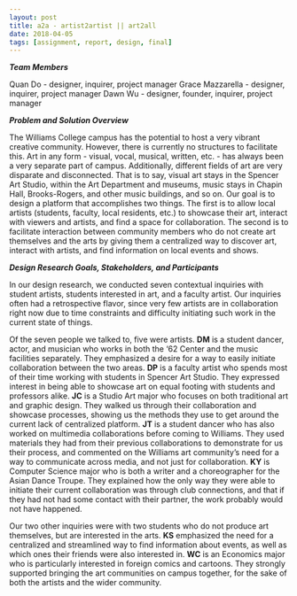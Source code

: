```yaml
---
layout: post
title: a2a - artist2artist || art2all
date: 2018-04-05
tags: [assignment, report, design, final]
---
```


***Team Members***

Quan Do - designer, inquirer, project manager
Grace Mazzarella - designer, inquirer, project manager
Dawn Wu - designer, founder, inquirer, project manager

***Problem and Solution Overview***

The Williams College campus has the potential to host a very vibrant creative community.  However, there is currently no structures to facilitate this.  Art in any form - visual, vocal, musical, written, etc. - has always been a very separate part of campus.  Additionally, different fields of art are very disparate and disconnected.  That is to say, visual art stays in the Spencer Art Studio, within the Art Department and museums, music stays in Chapin Hall, Brooks-Rogers, and other music buildings, and so on.  Our goal is to design a platform that accomplishes two things. The first is to allow local artists (students, faculty, local residents, etc.) to showcase their art, interact with viewers and artists, and find a space for collaboration.  The second is to facilitate interaction between community members who do not create art themselves and the arts by giving them a centralized way to discover art, interact with artists, and find information on local events and shows.

***Design Research Goals, Stakeholders, and Participants***

In our design research, we conducted seven contextual inquiries with student artists, students interested in art, and a faculty artist.  Our inquiries often had a retrospective flavor, since very few artists are in collaboration right now due to time constraints and difficulty initiating such work in the current state of things.

Of the seven people we talked to, five were artists.  **DM** is a student dancer, actor, and musician who works in both the ‘62 Center and the music facilities separately.  They emphasized a desire for a way to easily initiate collaboration between the two areas.  **DP** is a faculty artist who spends most of their time working with students in Spencer Art Studio.  They expressed interest in being able to showcase art on equal footing with students and professors alike.  **JC** is a Studio Art major who focuses on both traditional art and graphic design.  They walked us through their collaboration and showcase processes, showing us the methods they use to get around the current lack of centralized platform.  **JT** is a student dancer who has also worked on multimedia collaborations before coming to Williams.  They used materials they had from their previous collaborations to demonstrate for us their process, and commented on the Williams art community’s need for a way to communicate across media, and not just for collaboration.  **KY** is Computer Science major who is both a writer and a choreographer for the Asian Dance Troupe.  They explained how the only way they were able to initiate their current collaboration was through club connections, and that if they had not had some contact with their partner, the work probably would not have happened.

Our two other inquiries were with two students who do not produce art themselves, but are interested in the arts.  **KS** emphasized the need for a centralized and streamlined way to find information about events, as well as which ones their friends were also interested in.  **WC** is an Economics major who is particularly interested in foreign comics and cartoons.  They strongly supported bringing the art communities on campus together, for the sake of both the artists and the wider community.
